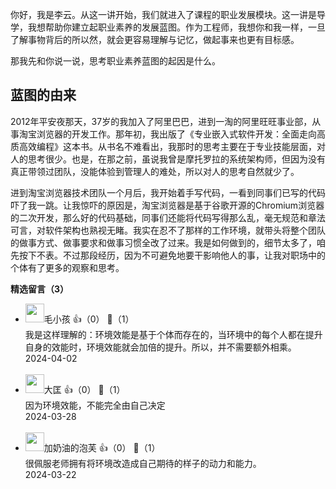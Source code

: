你好，我是李云。从这一讲开始，我们就进入了课程的职业发展模块。这一讲是导学，我想帮助你建立起职业素养的发展蓝图。作为工程师，我想你和我一样，一旦了解事物背后的所以然，就会更容易理解与记忆，做起事来也更有目标感。

那我先和你说一说，思考职业素养蓝图的起因是什么。

## 蓝图的由来

2012年平安夜那天，37岁的我加入了阿里巴巴，进到一淘的阿里旺旺事业部，从事淘宝浏览器的开发工作。那年初，我出版了《专业嵌入式软件开发：全面走向高质高效编程》这本书。从书名不难看出，我那时的思考主要在于专业技能层面，对人的思考很少。也是，在那之前，虽说我曾是摩托罗拉的系统架构师，但因为没有真正带领过团队，没能体验到管理人的难处，所以对人的思考自然就少了。

进到淘宝浏览器技术团队一个月后，我开始着手写代码，一看到同事们已写的代码吓了我一跳。让我惊吓的原因是，淘宝浏览器是基于谷歌开源的Chromium浏览器的二次开发，那么好的代码基础，同事们还能将代码写得那么乱，毫无规范和章法可言，对软件架构也熟视无睹。我实在忍不了那样的工作环境，就带头将整个团队的做事方式、做事要求和做事习惯全改了过来。我是如何做到的，细节太多了，咱先按下不表。不过那段经历，因为不可避免地要干影响他人的事，让我对职场中的个体有了更多的观察和思考。
<div><strong>精选留言（3）</strong></div><ul>
<li><img src="https://static001.geekbang.org/account/avatar/00/14/f5/46/e0d091ac.jpg" width="30px"><span>毛小孩</span> 👍（0） 💬（1）<div>我是这样理解的：环境效能是基于个体而存在的，当环境中的每个人都在提升自身的效能时，环境效能就会加倍的提升。所以，并不需要额外相乘。</div>2024-04-02</li><br/><li><img src="https://static001.geekbang.org/account/avatar/00/13/f6/2d/5949c425.jpg" width="30px"><span>大匡</span> 👍（0） 💬（1）<div>因为环境效能，不能完全由自己决定</div>2024-03-28</li><br/><li><img src="https://static001.geekbang.org/account/avatar/00/22/5e/a7/98815ba7.jpg" width="30px"><span>加奶油的泡芙</span> 👍（0） 💬（1）<div>很佩服老师拥有将环境改造成自己期待的样子的动力和能力。</div>2024-03-22</li><br/>
</ul>